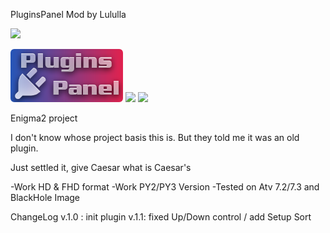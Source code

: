 PluginsPanel Mod by Lululla

![](https://komarev.com/ghpvc/?username=Belfagor2005)

<img src="https://github.com/Belfagor2005/pluginspanel/blob/main/usr/lib/enigma2/python/Plugins/Extensions/PluginsPanel/images/pluginHD.png">


<img src="https://github.com/Belfagor2005/pluginspanel/blob/main/screenshot/1.png?raw=true">
<img src="https://github.com/Belfagor2005/pluginspanel/blob/main/screenshot/2.png?raw=true">

Enigma2 project


I don't know whose project basis this is. But they told me it was an old plugin.

Just settled it, give Caesar what is Caesar's

-Work HD & FHD format
-Work PY2/PY3 Version
-Tested on Atv 7.2/7.3 and BlackHole Image

ChangeLog
v.1.0 : init plugin
v.1.1: fixed Up/Down control / add Setup Sort